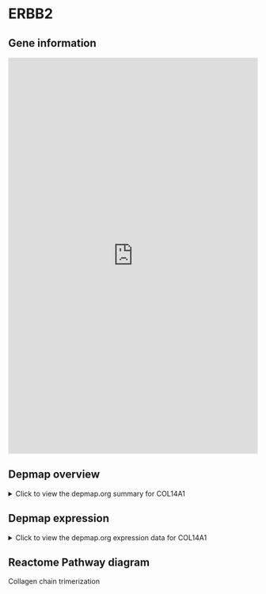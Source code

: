 <h1>ERBB2</h1>

<h2>Gene information</h2>
<iframe src="https://depmap.org/portal/gene/COL14A1?tab=about" style="border:none;width:100%;height:800px"></iframe>

<h2>Depmap overview</h2>
<details>
  <summary>Click to view the depmap.org summary for COL14A1</summary>
  <iframe src="https://depmap.org/portal/gene/COL14A1?tab=overview" style="border:none;width:100%;height:800px"></iframe>
</details>

<h2>Depmap expression</h2>
<details>
  <summary>Click to view the depmap.org expression data for COL14A1</summary>
  <iframe src="https://depmap.org/portal/gene/COL14A1?tab=characterization" style="border:none;width:100%;height:800px"></iframe>
</details>



<h2>Reactome Pathway diagram</h2>
Collagen chain trimerization
<div id="diagramHolder"></div>

<script>
    //Creating the Reactome Diagram widget
    //Take into account a proxy needs to be set up in your server side pointing to www.reactome.org
    function onReactomeDiagramReady(){  //This function is automatically called when the widget code is ready to be used
        var diagram = Reactome.Diagram.create({
            "placeHolder" : "diagramHolder",
            "width" : 900,
            "height" : 500
        });

        //Initialising it to the "Hemostasis" pathway
        diagram.loadDiagram("R-HSA-8948216");

        //Adding different listeners

        diagram.onDiagramLoaded(function (loaded) {
            console.info("Loaded ", loaded);
            diagram.flagItems("BAD");
	    diagram.flagItems("Q92934");
            if (loaded == "R-HSA-8948216") diagram.selectItem("R-HSA-8948216");
        });

     }
</script>



